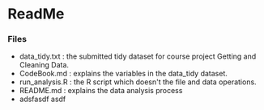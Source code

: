 # ReadMe

### Files
- data_tidy.txt : the submitted tidy dataset for course project Getting and Cleaning Data.
- CodeBook.md : explains the variables in the data_tidy dataset.
- run_analysis.R : the R script which doesn't the file and data operations.
- README.md : explains the data analysis process
- adsfasdf
asdf
